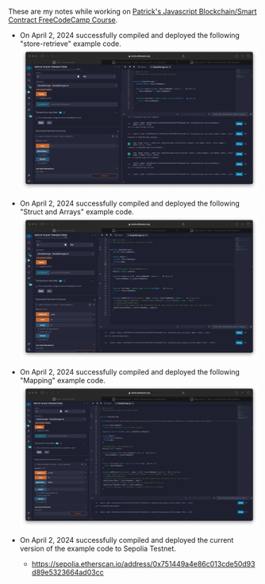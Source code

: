 These are my notes while working on [Patrick's Javascript Blockchain/Smart Contract FreeCodeCamp Course](https://www.youtube.com/watch?v=gyMwXuJrbJQ).

- On April 2, 2024 successfully compiled and deployed the following "store-retrieve" example code.
![alt text](./notes/image1.png)

- On April 2, 2024 successfully compiled and deployed the following "Struct and Arrays" example code.
![alt text](./notes/image2.png)

- On April 2, 2024 successfully compiled and deployed the following "Mapping" example code.
![alt text](./notes/image3.png)

- On April 2, 2024 successfully compiled and deployed the current version of the example code to Sepolia Testnet.
  - https://sepolia.etherscan.io/address/0x751449a4e86c013cde50d93d89e5323664ad03cc
